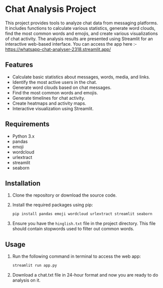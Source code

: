 # Chat Analysis Project

This project provides tools to analyze chat data from messaging platforms. It includes functions to calculate various statistics, generate word clouds, find the most common words and emojis, and create various visualizations of chat activity. The analysis results are presented using Streamlit for an interactive web-based interface.
You can access the app here :-  <a href="https://whatsapp-chat-analyser-2318.streamlit.app/" target="_blank">https://whatsapp-chat-analyser-2318.streamlit.app/</a>

## Features

- Calculate basic statistics about messages, words, media, and links.
- Identify the most active users in the chat.
- Generate word clouds based on chat messages.
- Find the most common words and emojis.
- Generate timelines for chat activity.
- Create heatmaps and activity maps.
- Interactive visualization using Streamlit.

## Requirements

- Python 3.x
- pandas
- emoji
- wordcloud
- urlextract
- streamlit
- seaborn

## Installation

1. Clone the repository or download the source code.
2. Install the required packages using pip:

    ```sh
    pip install pandas emoji wordcloud urlextract streamlit seaborn
    ```

3. Ensure you have the `hinglish.txt` file in the project directory. This file should contain stopwords used to filter out common words.

## Usage

1. Run the following command in terminal to access the web app:

    ```sh
    streamlit run app.py
    ```

2. Download a chat.txt file in 24-hour format and now you are ready to do analysis on it.
